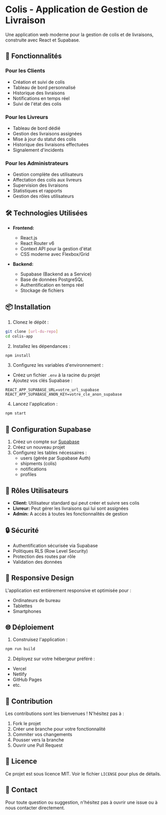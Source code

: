 # Colis - Application de Gestion de Livraison

Une application web moderne pour la gestion de colis et de livraisons, construite avec React et Supabase.

## 🚀 Fonctionnalités

### Pour les Clients

- Création et suivi de colis
- Tableau de bord personnalisé
- Historique des livraisons
- Notifications en temps réel
- Suivi de l'état des colis

### Pour les Livreurs

- Tableau de bord dédié
- Gestion des livraisons assignées
- Mise à jour du statut des colis
- Historique des livraisons effectuées
- Signalement d'incidents

### Pour les Administrateurs

- Gestion complète des utilisateurs
- Affectation des colis aux livreurs
- Supervision des livraisons
- Statistiques et rapports
- Gestion des rôles utilisateurs

## 🛠 Technologies Utilisées

- **Frontend:**

  - React.js
  - React Router v6
  - Context API pour la gestion d'état
  - CSS moderne avec Flexbox/Grid

- **Backend:**
  - Supabase (Backend as a Service)
  - Base de données PostgreSQL
  - Authentification en temps réel
  - Stockage de fichiers

## 📦 Installation

1. Clonez le dépôt :

```bash
git clone [url-du-repo]
cd colis-app
```

2. Installez les dépendances :

```bash
npm install
```

3. Configurez les variables d'environnement :

- Créez un fichier `.env` à la racine du projet
- Ajoutez vos clés Supabase :

```env
REACT_APP_SUPABASE_URL=votre_url_supabase
REACT_APP_SUPABASE_ANON_KEY=votre_cle_anon_supabase
```

4. Lancez l'application :

```bash
npm start
```

## 🔑 Configuration Supabase

1. Créez un compte sur [Supabase](https://supabase.com)
2. Créez un nouveau projet
3. Configurez les tables nécessaires :
   - users (gérée par Supabase Auth)
   - shipments (colis)
   - notifications
   - profiles

## 👥 Rôles Utilisateurs

- **Client:** Utilisateur standard qui peut créer et suivre ses colis
- **Livreur:** Peut gérer les livraisons qui lui sont assignées
- **Admin:** A accès à toutes les fonctionnalités de gestion

## 🔒 Sécurité

- Authentification sécurisée via Supabase
- Politiques RLS (Row Level Security)
- Protection des routes par rôle
- Validation des données

## 📱 Responsive Design

L'application est entièrement responsive et optimisée pour :

- Ordinateurs de bureau
- Tablettes
- Smartphones

## 🌐 Déploiement

1. Construisez l'application :

```bash
npm run build
```

2. Déployez sur votre hébergeur préféré :

- Vercel
- Netlify
- GitHub Pages
- etc.

## 📝 Contribution

Les contributions sont les bienvenues ! N'hésitez pas à :

1. Fork le projet
2. Créer une branche pour votre fonctionnalité
3. Commiter vos changements
4. Pousser vers la branche
5. Ouvrir une Pull Request

## 📄 Licence

Ce projet est sous licence MIT. Voir le fichier `LICENSE` pour plus de détails.

## 📧 Contact

Pour toute question ou suggestion, n'hésitez pas à ouvrir une issue ou à nous contacter directement.
